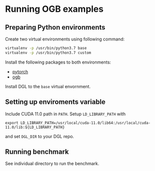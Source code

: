 # Running OGB examples
## Preparing Python environments
Create two virtual environments using following command:
```bash
virtualenv -p /usr/bin/python3.7 base
virtualenv -p /usr/bin/python3.7 custom
```
Install the following packages to both environments:
* [pytorch](https://pytorch.org/get-started/locally/)
* [ogb](https://ogb.stanford.edu/docs/home/)

Install DGL to the `base` virtual envornment.
## Setting up enviroments variable
Include CUDA 11.0 path in `PATH`.
Setup `LD_LIBRARY_PATH` with 
```
export LD_LIBRARY_PATH=/usr/local/cuda-11.0/lib64:/usr/local/cuda-11.0/lib:${LD_LIBRARY_PATH}
```
and set `DGL_DIR` to your DGL repo.
## Running benchmark
See individual directory to run the benchmark.
